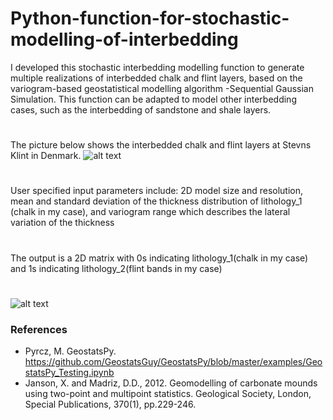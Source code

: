 # Python-function-for-stochastic-modelling-of-interbedding
I developed this stochastic interbedding modelling function to generate multiple realizations of interbedded chalk and flint layers, based on the variogram-based geostatistical modelling algorithm -Sequential Gaussian Simulation. This function can be adapted to model other interbedding cases, such as the interbedding of sandstone and shale layers.
#
The picture below shows the interbedded chalk and flint layers at Stevns Klint in Denmark.
![alt text](https://github.com/GeoDQ/Stochastic-modelling-of-interbedding/blob/main/Picture1.jpg)
# 
User specified input parameters include: 2D model size and resolution, mean and standard deviation of the thickness distribution of lithology_1 (chalk in my case), and variogram range which describes the lateral variation of the thickness
# 
The output is a 2D matrix with 0s indicating lithology_1(chalk in my case) and 1s indicating lithology_2(flint bands in my case)
#
![alt text](https://github.com/GeoDQ/Stochastic-modelling-of-interbedding/blob/main/Picture1.png)
### References
- Pyrcz, M. GeostatsPy. https://github.com/GeostatsGuy/GeostatsPy/blob/master/examples/GeostatsPy_Testing.ipynb
- Janson, X. and Madriz, D.D., 2012. Geomodelling of carbonate mounds using two-point and multipoint statistics. Geological Society, London, Special Publications, 370(1), pp.229-246.
